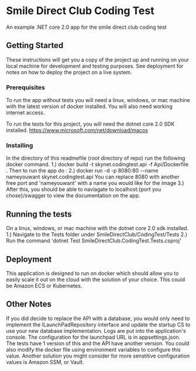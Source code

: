 # Smile Direct Club Coding Test

An example .NET core 2.0 app for the smile direct club coding test

## Getting Started

These instructions will get you a copy of the project up and running on your local machine for development and testing purposes. See deployment for notes on how to deploy the project on a live system.

### Prerequisites
To run the app without tests you will need a linux, windows, or mac machine with the latest version of docker installed. 
You will also need working internet access.

To run the tests for this project, you will need the dotnet core 2.0 SDK installed. https://www.microsoft.com/net/download/macos

### Installing
In the directory of this readmefile (root directory of repo) run the following docker command. 
1.) docker build -t skynet.codingtest.api  -f Api/Dockerfile .
Then to run the app do : 
2.) docker run -d -p 8080:80 --name nameyouwant skynet.codingtest.api
You can replace 8080 with another free port and 'nameyouwant' with a name you would like for the image 
3.) After this, you should be able to naviagate to localhost:{port you chose}/swagger to view the documentation
on the app.


## Running the tests
On a linux, windows, or mac machine with the dotnet core 2.0 sdk installed.
1.) Navigate to the Tests folder under SmileDirectClub/CodingTest/Tests
2.) Run the command 'dotnet Test SmileDirectClub.CodingTest.Tests.csproj' 


## Deployment
This application is designed to run on docker which should allow you to easily scale it out on the cloud
with the solution of your choice. This could be Amazon ECS or Kubernetes. 

## Other Notes
If you did decide to replace the API with a database, you would only need to implement the ILaunchPadRepository interface and update the startup CS to use your new
database implementation. Logs are put into the application's console. The configuration for the launchpad URL is in appsettings.json. The tests have 1 version of this
and the API have another version. You could also modify the docker file using environment variables to configure this value. Another solution you might consider for 
more senstitive configuration values is Amazon SSM, or Vault. 

